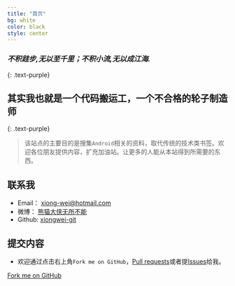 ```yaml
---
title: "首页"
bg: white
color: black
style: center
---
```


### *不积跬步,无以至千里；不积小流,无以成江海.*
{: .text-purple}

<span class="fa-stack subtlecircle" style="font-size:100px; background:rgba(255,166,0,0.1)">
  <i class="fa fa-circle fa-stack-2x text-white"></i>
  <i class="fa fa-truck fa-stack-1x text-orange"></i>
</span>

## 其实我也就是一个代码搬运工，一个不合格的轮子制造师
{: .text-purple}

>  该站点的主要目的是搜集`Android`相关的资料，取代传统的技术类书签。欢迎各位朋友提供内容，扩充加油站。让更多的人能从本站得到所需要的东西。

## 联系我
* Email： xiong-wei@hotmail.com
* 微博： [熊猫大侠无所不能](http://weibo.com/521213101)
* Github: [xiongwei-git](https://github.com/xiongwei-git)

## 提交内容
* 欢迎通过点击右上角`Fork me on GitHub`，[Pull requests](https://github.com/tedxiong/tedxiong.github.io/pulls)或者提[Issues](https://github.com/tedxiong/tedxiong.github.io/issues)给我。



<span id="forkongithub">
  <a href="{{ site.source_link }}" class="bg-blue">
    Fork me on GitHub
  </a>
</span>
